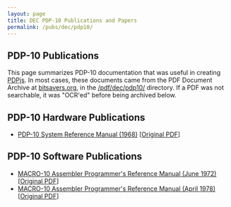 ```yaml
---
layout: page
title: DEC PDP-10 Publications and Papers
permalink: /pubs/dec/pdp10/
---
```


PDP-10 Publications
-------------------

This page summarizes PDP-10 documentation that was useful in creating [PDPjs](/docs/pdpjs/).  In most cases,
these documents came from the PDF Document Archive at [bitsavers.org](http://bitsavers.org), in the [/pdf/dec/pdp10/](http://bitsavers.org/pdf/dec/pdp10/)
directory.  If a PDF was not searchable, it was "OCR'ed" before being archived below. 

PDP-10 Hardware Publications
----------------------------

- [PDP-10 System Reference Manual (1968)](http://archive.pcjs.org/pubs/dec/pdp10/ka10/DEC-10-HGAA-D_PDP-10_System_Reference_Manual_May1968.pdf) [[Original PDF](http://bitsavers.trailing-edge.com/pdf/dec/pdp10/KA10/DEC-10-HGAA-D_PDP-10_System_Reference_Manual_May1968.pdf)]

PDP-10 Software Publications
----------------------------

- [MACRO-10 Assembler Programmer's Reference Manual (June 1972)](http://archive.pcjs.org/pubs/dec/pdp10/tops10/Macro_Assembler_Reference_Manual-Jun72.pdf) [[Original PDF](http://bitsavers.informatik.uni-stuttgart.de/pdf/dec/pdp10/TOPS10/1973_Assembly_Language_Handbook/02_1973AsmRef_macro.pdf)]
- [MACRO-10 Assembler Programmer's Reference Manual (April 1978)](http://archive.pcjs.org/pubs/dec/pdp10/tops10/Macro_Assembler_Reference_Manual-Apr78.pdf) [[Original PDF](http://www.livingcomputers.org/Discover/Online-Systems/User-Documentation/Tops-10-v7-04/4_Macro_Assembler_Reference_Manual.aspx)]
